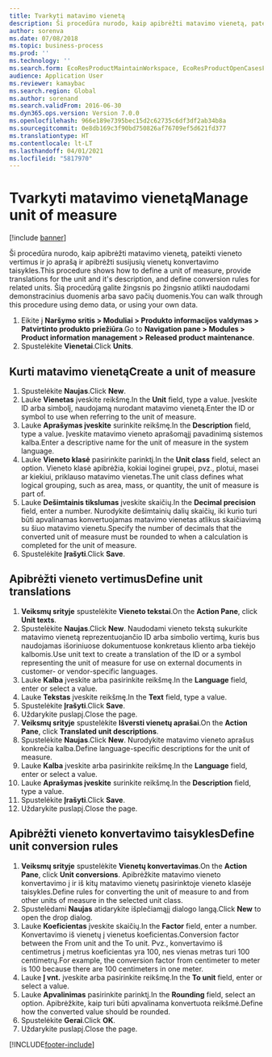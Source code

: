 ```yaml
---
title: Tvarkyti matavimo vienetą
description: Ši procedūra nurodo, kaip apibrėžti matavimo vienetą, pateikti vieneto vertimus ir jo aprašą ir apibrėžti susijusių vienetų konvertavimo taisykles.
author: sorenva
ms.date: 07/08/2018
ms.topic: business-process
ms.prod: ''
ms.technology: ''
ms.search.form: EcoResProductMaintainWorkspace, EcoResProductOpenCasesFormPart, UnitOfMeasure, UnitOfMeasureReportingTranslation, UnitOfMeasureTranslation, UnitOfMeasureConversion, UnitOfMeasureConversionEditOrCreate, UnitOfMeasureLookup, UnitOfMeasureCalculator, UnitOfMeasureWizard, UnitOfMeasureLookupTest
audience: Application User
ms.reviewer: kamaybac
ms.search.region: Global
ms.author: sorenand
ms.search.validFrom: 2016-06-30
ms.dyn365.ops.version: Version 7.0.0
ms.openlocfilehash: 966e189e7395bec15d2c62735c6df3df2ab34b8a
ms.sourcegitcommit: 0e8db169c3f90bd750826af76709ef5d621fd377
ms.translationtype: HT
ms.contentlocale: lt-LT
ms.lasthandoff: 04/01/2021
ms.locfileid: "5817970"
---
```

# <a name="manage-unit-of-measure"></a><span data-ttu-id="c10a5-103">Tvarkyti matavimo vienetą</span><span class="sxs-lookup"><span data-stu-id="c10a5-103">Manage unit of measure</span></span>

[!include [banner](../../includes/banner.md)]

<span data-ttu-id="c10a5-104">Ši procedūra nurodo, kaip apibrėžti matavimo vienetą, pateikti vieneto vertimus ir jo aprašą ir apibrėžti susijusių vienetų konvertavimo taisykles.</span><span class="sxs-lookup"><span data-stu-id="c10a5-104">This procedure shows how to define a unit of measure, provide translations for the unit and it's description, and define conversion rules for related units.</span></span> <span data-ttu-id="c10a5-105">Šią procedūrą galite žingsnis po žingsnio atlikti naudodami demonstracinius duomenis arba savo pačių duomenis.</span><span class="sxs-lookup"><span data-stu-id="c10a5-105">You can walk through this procedure using demo data, or using your own data.</span></span>

1. <span data-ttu-id="c10a5-106">Eikite į **Naršymo sritis > Moduliai > Produkto informacijos valdymas > Patvirtinto produkto priežiūra**.</span><span class="sxs-lookup"><span data-stu-id="c10a5-106">Go to **Navigation pane > Modules > Product information management > Released product maintenance**.</span></span>
2. <span data-ttu-id="c10a5-107">Spustelėkite **Vienetai**.</span><span class="sxs-lookup"><span data-stu-id="c10a5-107">Click **Units**.</span></span>

## <a name="create-a-unit-of-measure"></a><span data-ttu-id="c10a5-108">Kurti matavimo vienetą</span><span class="sxs-lookup"><span data-stu-id="c10a5-108">Create a unit of measure</span></span>
1. <span data-ttu-id="c10a5-109">Spustelėkite **Naujas**.</span><span class="sxs-lookup"><span data-stu-id="c10a5-109">Click **New**.</span></span>
2. <span data-ttu-id="c10a5-110">Lauke **Vienetas** įveskite reikšmę.</span><span class="sxs-lookup"><span data-stu-id="c10a5-110">In the **Unit** field, type a value.</span></span> <span data-ttu-id="c10a5-111">Įveskite ID arba simbolį, naudojamą nurodant matavimo vienetą.</span><span class="sxs-lookup"><span data-stu-id="c10a5-111">Enter the ID or symbol to use when referring to the unit of measure.</span></span>  
3. <span data-ttu-id="c10a5-112">Lauke **Aprašymas įveskite** surinkite reikšmę.</span><span class="sxs-lookup"><span data-stu-id="c10a5-112">In the **Description** field, type a value.</span></span> <span data-ttu-id="c10a5-113">Įveskite matavimo vieneto aprašomąjį pavadinimą sistemos kalba.</span><span class="sxs-lookup"><span data-stu-id="c10a5-113">Enter a descriptive name for the unit of measure in the system language.</span></span>  
4. <span data-ttu-id="c10a5-114">Lauke **Vieneto klasė** pasirinkite parinktį.</span><span class="sxs-lookup"><span data-stu-id="c10a5-114">In the **Unit class** field, select an option.</span></span> <span data-ttu-id="c10a5-115">Vieneto klasė apibrėžia, kokiai loginei grupei, pvz., plotui, masei ar kiekiui, priklauso matavimo vienetas.</span><span class="sxs-lookup"><span data-stu-id="c10a5-115">The unit class defines what logical grouping, such as area, mass, or quantity, the unit of measure is part of.</span></span>  
5. <span data-ttu-id="c10a5-116">Lauke **Dešimtainis tikslumas** įveskite skaičių.</span><span class="sxs-lookup"><span data-stu-id="c10a5-116">In the **Decimal precision** field, enter a number.</span></span> <span data-ttu-id="c10a5-117">Nurodykite dešimtainių dalių skaičių, iki kurio turi būti apvalinamas konvertuojamas matavimo vienetas atlikus skaičiavimą su šiuo matavimo vienetu.</span><span class="sxs-lookup"><span data-stu-id="c10a5-117">Specify the number of decimals that the converted unit of measure must be rounded to when a calculation is completed for the unit of measure.</span></span>  
6. <span data-ttu-id="c10a5-118">Spustelėkite **Įrašyti**.</span><span class="sxs-lookup"><span data-stu-id="c10a5-118">Click **Save**.</span></span>

## <a name="define-unit-translations"></a><span data-ttu-id="c10a5-119">Apibrėžti vieneto vertimus</span><span class="sxs-lookup"><span data-stu-id="c10a5-119">Define unit translations</span></span>
1. <span data-ttu-id="c10a5-120">**Veiksmų srityje** spustelėkite **Vieneto tekstai**.</span><span class="sxs-lookup"><span data-stu-id="c10a5-120">On the **Action Pane**, click **Unit texts**.</span></span>
2. <span data-ttu-id="c10a5-121">Spustelėkite **Naujas**.</span><span class="sxs-lookup"><span data-stu-id="c10a5-121">Click **New**.</span></span> <span data-ttu-id="c10a5-122">Naudodami vieneto tekstą sukurkite matavimo vienetą reprezentuojančio ID arba simbolio vertimą, kuris bus naudojamas išoriniuose dokumentuose konkretaus kliento arba tiekėjo kalbomis.</span><span class="sxs-lookup"><span data-stu-id="c10a5-122">Use unit text to create a translation of the ID or a symbol representing the unit of measure for use on external documents in customer- or vendor-specific languages.</span></span>  
3. <span data-ttu-id="c10a5-123">Lauke **Kalba** įveskite arba pasirinkite reikšmę.</span><span class="sxs-lookup"><span data-stu-id="c10a5-123">In the **Language** field, enter or select a value.</span></span>
4. <span data-ttu-id="c10a5-124">Lauke **Tekstas** įveskite reikšmę.</span><span class="sxs-lookup"><span data-stu-id="c10a5-124">In the **Text** field, type a value.</span></span>
5. <span data-ttu-id="c10a5-125">Spustelėkite **Įrašyti**.</span><span class="sxs-lookup"><span data-stu-id="c10a5-125">Click **Save**.</span></span>
6. <span data-ttu-id="c10a5-126">Uždarykite puslapį.</span><span class="sxs-lookup"><span data-stu-id="c10a5-126">Close the page.</span></span>
7. <span data-ttu-id="c10a5-127">**Veiksmų srityje** spustelėkite **Išversti vienetų aprašai**.</span><span class="sxs-lookup"><span data-stu-id="c10a5-127">On the **Action Pane**, click **Translated unit descriptions**.</span></span>
8. <span data-ttu-id="c10a5-128">Spustelėkite **Naujas**.</span><span class="sxs-lookup"><span data-stu-id="c10a5-128">Click **New**.</span></span> <span data-ttu-id="c10a5-129">Nurodykite matavimo vieneto aprašus konkrečia kalba.</span><span class="sxs-lookup"><span data-stu-id="c10a5-129">Define language-specific descriptions for the unit of measure.</span></span>  
9. <span data-ttu-id="c10a5-130">Lauke **Kalba** įveskite arba pasirinkite reikšmę.</span><span class="sxs-lookup"><span data-stu-id="c10a5-130">In the **Language** field, enter or select a value.</span></span>
10. <span data-ttu-id="c10a5-131">Lauke **Aprašymas įveskite** surinkite reikšmę.</span><span class="sxs-lookup"><span data-stu-id="c10a5-131">In the **Description** field, type a value.</span></span>
11. <span data-ttu-id="c10a5-132">Spustelėkite **Įrašyti**.</span><span class="sxs-lookup"><span data-stu-id="c10a5-132">Click **Save**.</span></span>
12. <span data-ttu-id="c10a5-133">Uždarykite puslapį.</span><span class="sxs-lookup"><span data-stu-id="c10a5-133">Close the page.</span></span>

## <a name="define-unit-conversion-rules"></a><span data-ttu-id="c10a5-134">Apibrėžti vieneto konvertavimo taisykles</span><span class="sxs-lookup"><span data-stu-id="c10a5-134">Define unit conversion rules</span></span>
1. <span data-ttu-id="c10a5-135">**Veiksmų srityje** spustelėkite **Vienetų konvertavimas**.</span><span class="sxs-lookup"><span data-stu-id="c10a5-135">On the **Action Pane**, click **Unit conversions**.</span></span> <span data-ttu-id="c10a5-136">Apibrėžkite matavimo vieneto konvertavimo į ir iš kitų matavimo vienetų pasirinktoje vieneto klasėje taisykles.</span><span class="sxs-lookup"><span data-stu-id="c10a5-136">Define rules for converting the unit of measure to and from other units of measure in the selected unit class.</span></span>  
2. <span data-ttu-id="c10a5-137">Spustelėdami **Naujas** atidarykite išplečiamąjį dialogo langą.</span><span class="sxs-lookup"><span data-stu-id="c10a5-137">Click **New** to open the drop dialog.</span></span>
3. <span data-ttu-id="c10a5-138">Lauke **Koeficientas** įveskite skaičių.</span><span class="sxs-lookup"><span data-stu-id="c10a5-138">In the **Factor** field, enter a number.</span></span> <span data-ttu-id="c10a5-139">Konvertavimo iš vienetų į vienetus koeficientas.</span><span class="sxs-lookup"><span data-stu-id="c10a5-139">Conversion factor between the From unit and the To unit.</span></span> <span data-ttu-id="c10a5-140">Pvz., konvertavimo iš centimetrus į metrus koeficientas yra 100, nes vienas metras turi 100 centimetrų.</span><span class="sxs-lookup"><span data-stu-id="c10a5-140">For example, the conversion factor from centimeter to meter is 100 because there are 100 centimeters in one meter.</span></span>  
4. <span data-ttu-id="c10a5-141">Lauke **Į vnt.** įveskite arba pasirinkite reikšmę.</span><span class="sxs-lookup"><span data-stu-id="c10a5-141">In the **To unit** field, enter or select a value.</span></span>
5. <span data-ttu-id="c10a5-142">Lauke **Apvalinimas** pasirinkite parinktį.</span><span class="sxs-lookup"><span data-stu-id="c10a5-142">In the **Rounding** field, select an option.</span></span> <span data-ttu-id="c10a5-143">Apibrėžkite, kaip turi būti apvalinama konvertuota reikšmė.</span><span class="sxs-lookup"><span data-stu-id="c10a5-143">Define how the converted value should be rounded.</span></span>  
6. <span data-ttu-id="c10a5-144">Spustelėkite **Gerai**.</span><span class="sxs-lookup"><span data-stu-id="c10a5-144">Click **OK**.</span></span>
7. <span data-ttu-id="c10a5-145">Uždarykite puslapį.</span><span class="sxs-lookup"><span data-stu-id="c10a5-145">Close the page.</span></span>



[!INCLUDE[footer-include](../../../includes/footer-banner.md)]
